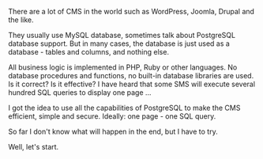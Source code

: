 There are a lot of CMS in the world such as WordPress, Joomla, Drupal and the like.

They usually use MySQL database, sometimes talk about PostgreSQL database support. But in many cases, the database is just used as a database - tables and columns, and nothing else.

All business logic is implemented in PHP, Ruby or other languages. No database procedures and functions, no built-in database libraries are used. Is it correct? Is it effective? I have heard that some SMS will execute several hundred SQL queries to display one page ...

I got the idea to use all the capabilities of PostgreSQL to make the CMS efficient, simple and secure. Ideally: one page - one SQL query.

So far I don't know what will happen in the end, but I have to try.

Well, let's start.
